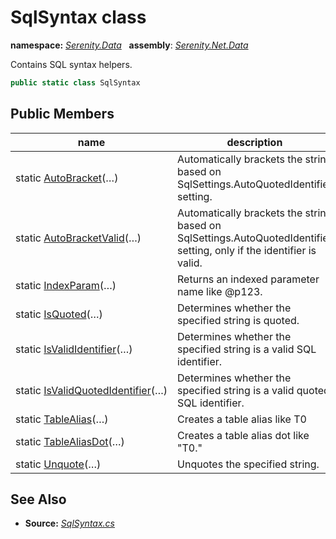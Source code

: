 # SqlSyntax class
**namespace:** *[Serenity.Data](../README.md#serenity.data-namespace)*   **assembly**: *[Serenity.Net.Data](../README.md)*

Contains SQL syntax helpers.

```csharp
public static class SqlSyntax
```

## Public Members

| name | description |
| --- | --- |
| static [AutoBracket](SqlSyntax/AutoBracket.md)(…) | Automatically brackets the string based on SqlSettings.AutoQuotedIdentifier setting. |
| static [AutoBracketValid](SqlSyntax/AutoBracketValid.md)(…) | Automatically brackets the string based on SqlSettings.AutoQuotedIdentifier setting, only if the identifier is valid. |
| static [IndexParam](SqlSyntax/IndexParam.md)(…) | Returns an indexed parameter name like @p123. |
| static [IsQuoted](SqlSyntax/IsQuoted.md)(…) | Determines whether the specified string is quoted. |
| static [IsValidIdentifier](SqlSyntax/IsValidIdentifier.md)(…) | Determines whether the specified string is a valid SQL identifier. |
| static [IsValidQuotedIdentifier](SqlSyntax/IsValidQuotedIdentifier.md)(…) | Determines whether the specified string is a valid quoted SQL identifier. |
| static [TableAlias](SqlSyntax/TableAlias.md)(…) | Creates a table alias like T0 |
| static [TableAliasDot](SqlSyntax/TableAliasDot.md)(…) | Creates a table alias dot like "T0." |
| static [Unquote](SqlSyntax/Unquote.md)(…) | Unquotes the specified string. |

## See Also

* **Source:** *[SqlSyntax.cs](https://github.com/serenity-is/Serenity/blob/master/src/Serenity.Net.Data/SqlHelpers/SqlSyntax.cs)*